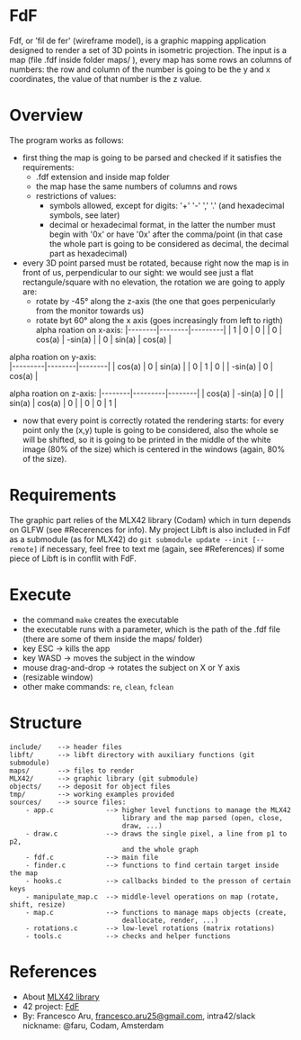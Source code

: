 # FdF
Fdf, or ’fil de fer' (wireframe model), is a graphic mapping application designed to render a set of 3D points in isometric projection.
The input is a map (file .fdf inside folder maps/ ), every map has some rows an columns of numbers: the row and column of the number is going to be the y and x coordinates, the value of that number is the z value.


# Overview
The program works as follows:
- first thing the map is going to be parsed and checked if it satisfies the requirements:
	- .fdf extension and inside map folder
	- the map hase the same numbers of columns and rows
	- restrictions of values: 
		- symbols allowed, except for digits: '+' '-' ',' '.' (and hexadecimal symbols, see later)
		- decimal or hexadecimal format, in the latter the number must begin with '0x' or have '0x' after the comma/point (in that case the whole part is going to be considered as decimal, the decimal part as hexadecimal)
- every 3D point parsed must be rotated, because right now the map is in front of us, perpendicular to our sight: we would see just a flat rectangule/square with no elevation, the rotation we are going to apply are:
    - rotate by -45° along the z-axis (the one that goes perpenicularly from the monitor towards us)
    - rotate byt 60° along the x axis (goes increasingly from left to rigth)
alpha roation on x-axis:
|--------|--------|---------|
| 1      | 0      | 0       |
| 0      | cos(a) | -sin(a) |
| 0      | sin(a) | cos(a)  |

alpha roation on y-axis:     
|---------|--------|--------|
| cos(a)  | 0      | sin(a) |
| 0       | 1      | 0      |
| -sin(a) | 0      | cos(a) |

alpha roation on z-axis:
|--------|---------|--------|
| cos(a) | -sin(a) | 0      |
| sin(a) | cos(a)  | 0      |
| 0      | 0       | 1      |
- now that every point is correctly rotated the rendering starts: for every point only the (x,y) tuple is going to be considered, also the whole se will be shifted, so it is going to be printed in the middle of the white image (80% of the size) which is centered in the windows (again, 80% of the size).   
        

# Requirements
The graphic part relies of the MLX42 library (Codam) which in turn depends on GLFW (see #Recerences for info).
My project Libft is also included in Fdf as a submodule (as for MLX42) do `git submodule update --init [--remote]` if necessary, feel free to text me (again, see #References) if some piece of Libft is in conflit with FdF. 


# Execute
- the command `make` creates the executable
- the executable runs with a parameter, which is the path of the .fdf file (there are some of them inside the maps/ folder)
- key ESC -> kills the app
- key WASD -> moves the subject in the window
- mouse drag-and-drop -> rotates the subject on X or Y axis
- (resizable window)
- other make commands: `re`, `clean`, `fclean`


# Structure
    include/	--> header files
    libft/		--> libft directory with auxiliary functions (git submodule)
    maps/		--> files to render
    MLX42/		--> graphic library (git submodule)
    objects/	--> deposit for object files
    tmp/		--> working examples provided
    sources/	--> source files:
    	- app.c				--> higher level functions to manage the MLX42
								library and the map parsed (open, close,
								draw, ...)
    	- draw.c			--> draws the single pixel, a line from p1 to p2,
								and the	whole graph
    	- fdf.c				--> main file 
    	- finder.c			--> functions to find certain target inside the map
    	- hooks.c			--> callbacks binded to the presson of certain keys
    	- manipulate_map.c	--> middle-level operations on map (rotate, shift, resize)
    	- map.c				--> functions to manage maps objects (create,
								deallocate, render, ...)
    	- rotations.c		--> low-level rotations (matrix rotations)
    	- tools.c			--> checks and helper functions
	
# References
- About [MLX42 library](https://medium.com/@ayogun/push-swap-c1f5d2d41e97)
- 42 project: [FdF](https://cdn.intra.42.fr/pdf/pdf/73983/en.subject.pdf)
- By: Francesco Aru, francesco.aru25@gmail.com, intra42/slack nickname: @faru, Codam, Amsterdam